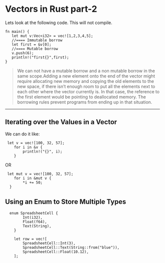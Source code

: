 
# Vectors in Rust part-2
Lets look at the following code. This will not compile.
```
fn main() {
   let mut v:Vec<i32> = vec![1,2,3,4,5];
   //==== Immutable borrow 
   let first = &v[0];
   //==== Mutable borrow
   v.push(6);
   println!("first{}",first);
}
```    
> We can not have a mutable borrow and a non mutable borrow in the same scope.Adding a new element onto the end of the vector might require allocating new memory and copying the old elements to the new space, if there isn’t enough room to put all the elements next to each other where the vector currently is. In that case, the reference to the first element would be pointing to deallocated memory. The borrowing rules prevent programs from ending up in that situation.
---
## Iterating over the Values in a Vector
We can do it like:
```
 let v = vec![100, 32, 57];
    for i in &v {
        println!("{}", i);
    }
```
OR
```
 let mut v = vec![100, 32, 57];
    for i in &mut v {
        *i += 50;
  }
```        
## Using an Enum to Store Multiple Types
```
  enum SpreadsheetCell {
        Int(i32),
        Float(f64),
        Text(String),
    }

    let row = vec![
        SpreadsheetCell::Int(3),
        SpreadsheetCell::Text(String::from("blue")),
        SpreadsheetCell::Float(10.12),
    ];
```    